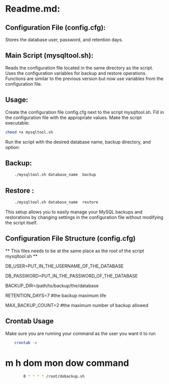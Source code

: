 # Readme.md:
## Configuration File (config.cfg):

Stores the database user, password, and retention days.

## Main Script (mysqltool.sh):
Reads the configuration file located in the same directory as the script.
Uses the configuration variables for backup and restore operations.
Functions are similar to the previous version but now use variables from the configuration file.

## Usage:

Create the configuration file config.cfg next to the script mysqltool.sh.
Fill in the configuration file with the appropriate values.
Make the script executable:

```bash
chmod +x mysqltool.sh
```

Run the script with the desired database name, backup directory, and option:

## Backup:

```bash
    ./mysqltool.sh database_name  backup
```

## Restore :

```bash
    ./mysqltool.sh database_name  restore
```

This setup allows you to easily manage your MySQL backups and restorations by changing settings in the configuration file without modifying the script itself.


## Configuration File Structure (config.cfg)
** This files needs to be at the same place as the root of the script mysqltool.sh ** 

DB_USER=PUT_IN_THE_USERNAME_OF_THE_DATABASE

DB_PASSWORD=PUT_IN_THE_PASSWORD_OF_THE_DATABASE

BACKUP_DIR=/path/to/backup/the/database
 
RETENTION_DAYS=7 #the backup maximum life
 
MAX_BACKUP_COUNT=2 #the maximum number of backup allowed


## Crontab Usage 
Make sure you are running your command as the user you want it to run
```bash
    crontab -e
```
# m h  dom mon dow   command
```bash
        0 * * * * /root/dobackup.sh
```
